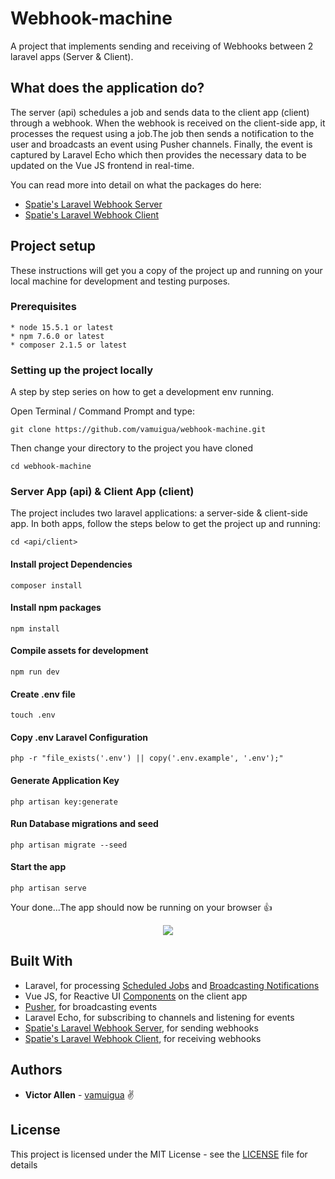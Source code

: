 # Webhook-machine

A project that implements sending and receiving of Webhooks between 2 laravel apps (Server &amp; Client).

## What does the application do?

The server (api) schedules a job and sends data to the client app (client) through a webhook. When the webhook is received on the client-side app, it processes the request using a job.The job then sends a notification to the user and broadcasts an event using Pusher channels. Finally, the event is captured by Laravel Echo which then provides the necessary data to be updated on the Vue JS frontend in real-time.

You can read more into detail on what the packages do here:

- [Spatie's Laravel Webhook Server](https://github.com/spatie/laravel-webhook-server)
- [Spatie's Laravel Webhook Client](https://github.com/spatie/laravel-webhook-client)

## Project setup

These instructions will get you a copy of the project up and running on your local machine for development and testing purposes.

### Prerequisites

```
* node 15.5.1 or latest
* npm 7.6.0 or latest
* composer 2.1.5 or latest
```

### Setting up the project locally

A step by step series on how to get a development env running.

Open Terminal / Command Prompt and type:

```
git clone https://github.com/vamuigua/webhook-machine.git
```

Then change your directory to the project you have cloned

```
cd webhook-machine
```

### Server App (api) & Client App (client)

The project includes two laravel applications: a server-side & client-side app.
In both apps, follow the steps below to get the project up and running:

```
cd <api/client>
```

#### Install project Dependencies

```
composer install
```

#### Install npm packages

```
npm install
```

#### Compile assets for development

```
npm run dev
```

#### Create .env file

```
touch .env
```

#### Copy .env Laravel Configuration

```
php -r "file_exists('.env') || copy('.env.example', '.env');"
```

#### Generate Application Key

```
php artisan key:generate
```

#### Run Database migrations and seed

```
php artisan migrate --seed
```

#### Start the app

```
php artisan serve
```

Your done...The app should now be running on your browser 👍

<p align="center">
  <img src="https://media.giphy.com/media/3o7abKhOpu0NwenH3O/source.gif">
</p>

## Built With

- Laravel, for processing [Scheduled Jobs](https://laravel.com/docs/8.x/scheduling#scheduling-queued-jobs) and [Broadcasting Notifications](https://laravel.com/docs/8.x/notifications#broadcast-notifications)
- Vue JS, for Reactive UI [Components](https://vuejs.org/v2/guide/components.html) on the client app
- [Pusher](https://pusher.com/), for broadcasting events
- Laravel Echo, for subscribing to channels and listening for events
- [Spatie's Laravel Webhook Server](https://github.com/spatie/laravel-webhook-server), for sending webhooks
- [Spatie's Laravel Webhook Client](https://github.com/spatie/laravel-webhook-client), for receiving webhooks

## Authors

- **Victor Allen** - [vamuigua](https://github.com/vamuigua) :v:

## License

This project is licensed under the MIT License - see the [LICENSE](LICENSE) file for details
